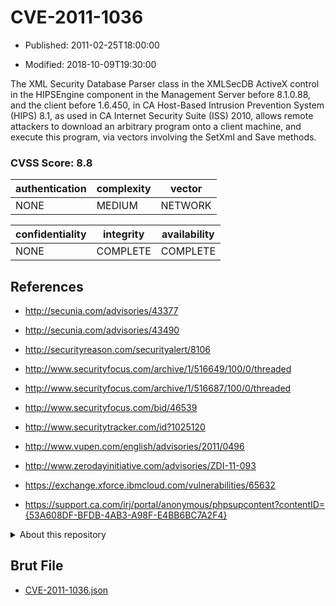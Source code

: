 # CVE-2011-1036

- Published: 2011-02-25T18:00:00

- Modified: 2018-10-09T19:30:00

The XML Security Database Parser class in the XMLSecDB ActiveX control in the HIPSEngine component in the Management Server before 8.1.0.88, and the client before 1.6.450, in CA Host-Based Intrusion Prevention System (HIPS) 8.1, as used in CA Internet Security Suite (ISS) 2010, allows remote attackers to download an arbitrary program onto a client machine, and execute this program, via vectors involving the SetXml and Save methods.

### CVSS Score: **8.8**

| authentication | complexity | vector |
| --- | --- | --- |
| NONE | MEDIUM | NETWORK |

| confidentiality | integrity | availability |
| --- | --- | --- |
| NONE | COMPLETE | COMPLETE |

## References

* http://secunia.com/advisories/43377

* http://secunia.com/advisories/43490

* http://securityreason.com/securityalert/8106

* http://www.securityfocus.com/archive/1/516649/100/0/threaded

* http://www.securityfocus.com/archive/1/516687/100/0/threaded

* http://www.securityfocus.com/bid/46539

* http://www.securitytracker.com/id?1025120

* http://www.vupen.com/english/advisories/2011/0496

* http://www.zerodayinitiative.com/advisories/ZDI-11-093

* https://exchange.xforce.ibmcloud.com/vulnerabilities/65632

* https://support.ca.com/irj/portal/anonymous/phpsupcontent?contentID={53A608DF-BFDB-4AB3-A98F-E4BB6BC7A2F4}

<details>
<summary>About this repository</summary> 

  This repository is part of the project [Live Hack CVE](https://github.com/Live-Hack-CVE). Main website can be found [www.live-hack.org](https://www.live-hack.org) 
  
  Made by [Sn0wAlice](https://github.com/Sn0wAlice) for the people that care about security and need to have a feed of the latest CVEs. Hope you enjoy it, don't forget to star the repo and follow me on [Twitter](https://twitter.com/Sn0wAlice) and [Github](https://github.com/Sn0wAlice). And that is my [personnal website](https://www.alice-snow.me/)

  - [Home Page](https://github.com/Live-Hack-CVE)
  - [Framework](https://github.com/Live-Hack-CVE/cve-framework)
  - [CVE database](https://github.com/Live-Hack-CVE/full_database)
  - [Changelog](https://github.com/Live-Hack-CVE/Changelog)
</details>

## Brut File

* [CVE-2011-1036.json](https://raw.githubusercontent.com/Live-Hack-CVE/full_database/main/cves/2011/CVE-2011-1036.json)

